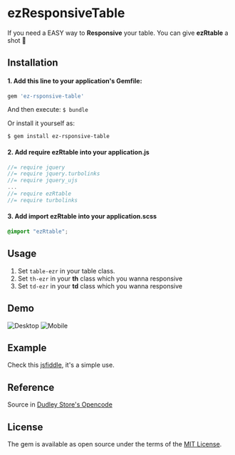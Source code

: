 # ezResponsiveTable
If you need a EASY way to **Responsive** your table.
You can give **ezRtable** a shot :gun:

## Installation

#### 1. Add this line to your application's Gemfile:

```ruby
gem 'ez-rsponsive-table'
```

And then execute: `$ bundle`

Or install it yourself as:

    $ gem install ez-rsponsive-table
    
#### 2. Add require **ezRtable** into your application.js
```javascript
//= require jquery
//= require jquery.turbolinks
//= require jquery_ujs
...
//= require ezRtable
//= require turbolinks
```

#### 3. Add import **ezRtable** into your application.scss
```scss
@import "ezRtable";
```
    
## Usage
 1. Set `table-ezr` in your table class.
 2. Set `th-ezr` in your **th** class which you wanna responsive
 3. Set `td-ezr` in your **td** class which you wanna responsive

## Demo
![Desktop](http://i.imgur.com/yVrxP9R.png?1)
![Mobile](http://i.imgur.com/8uBWwvV.png?1)
                           
## Example
Check this [jsfiddle](https://jsfiddle.net/GeorgioWan/far3Lgss/), it's a simple use.

## Reference
Source in [Dudley Store's Opencode](http://codepen.io/dudleystorey/pen/Geprd)

## License

The gem is available as open source under the terms of the [MIT License](http://opensource.org/licenses/MIT).

